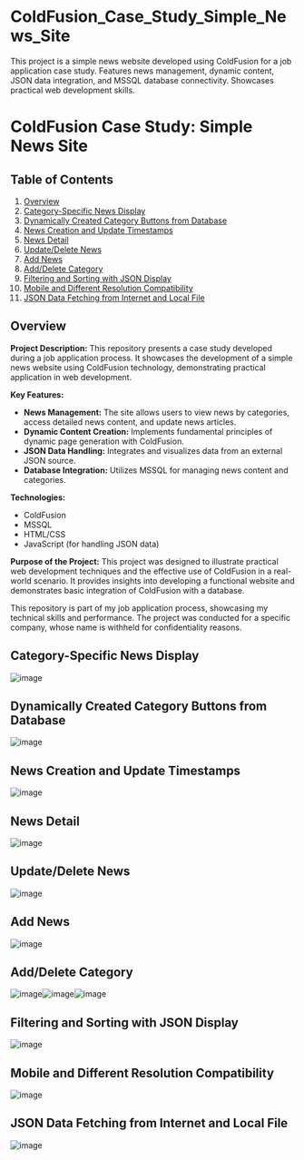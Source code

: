 # ColdFusion_Case_Study_Simple_News_Site
This project is a simple news website developed using ColdFusion for a job application case study. Features news management, dynamic content, JSON data integration, and MSSQL database connectivity. Showcases practical web development skills.

# ColdFusion Case Study: Simple News Site

## Table of Contents
1. [Overview](#overview)
2. [Category-Specific News Display](#category-specific-news-display)
3. [Dynamically Created Category Buttons from Database](#dynamically-created-category-buttons-from-database)
4. [News Creation and Update Timestamps](#news-creation-and-update-timestamps)
5. [News Detail](#news-detail)
6. [Update/Delete News](#update-delete-news)
7. [Add News](#add-news)
8. [Add/Delete Category](#add-delete-category)
9. [Filtering and Sorting with JSON Display](#filtering-and-sorting-with-json-display)
10. [Mobile and Different Resolution Compatibility](#mobile-and-different-resolution-compatibility)
11. [JSON Data Fetching from Internet and Local File](#json-data-fetching-from-internet-and-local-file)

## Overview

**Project Description:**
This repository presents a case study developed during a job application process. It showcases the development of a simple news website using ColdFusion technology, demonstrating practical application in web development.

**Key Features:**

- **News Management:** The site allows users to view news by categories, access detailed news content, and update news articles.
- **Dynamic Content Creation:** Implements fundamental principles of dynamic page generation with ColdFusion.
- **JSON Data Handling:** Integrates and visualizes data from an external JSON source.
- **Database Integration:** Utilizes MSSQL for managing news content and categories.

**Technologies:**

- ColdFusion
- MSSQL
- HTML/CSS
- JavaScript (for handling JSON data)

**Purpose of the Project:**
This project was designed to illustrate practical web development techniques and the effective use of ColdFusion in a real-world scenario. It provides insights into developing a functional website and demonstrates basic integration of ColdFusion with a database.

This repository is part of my job application process, showcasing my technical skills and performance. The project was conducted for a specific company, whose name is withheld for confidentiality reasons.


## Category-Specific News Display
![image](https://github.com/OnurYenidogan/ColdFusion_Case_Study_Simple_News_Site/assets/58027395/96401dbd-c9a8-4355-b50e-4972348d6da8)

## Dynamically Created Category Buttons from Database
![image](https://github.com/OnurYenidogan/ColdFusion_Case_Study_Simple_News_Site/assets/58027395/6c51e82f-0ed0-4da6-95c0-f6efe63f81c2)

## News Creation and Update Timestamps
![image](https://github.com/OnurYenidogan/ColdFusion_Case_Study_Simple_News_Site/assets/58027395/5e777b2d-576a-4589-8d68-66dd0073048b)

## News Detail
![image](https://github.com/OnurYenidogan/ColdFusion_Case_Study_Simple_News_Site/assets/58027395/e552206e-44e7-441e-8946-d76e48f3455f)

## Update/Delete News
![image](https://github.com/OnurYenidogan/ColdFusion_Case_Study_Simple_News_Site/assets/58027395/87a5f6aa-782b-44a6-beb1-e0d193443ed1)

## Add News
![image](https://github.com/OnurYenidogan/ColdFusion_Case_Study_Simple_News_Site/assets/58027395/a74363a9-2893-4e23-8740-d76103830d5f)

## Add/Delete Category
![image](https://github.com/OnurYenidogan/ColdFusion_Case_Study_Simple_News_Site/assets/58027395/43ce47f9-dd16-4ce1-8e21-872021e3124c)![image](https://github.com/OnurYenidogan/ColdFusion_Case_Study_Simple_News_Site/assets/58027395/98097d3e-b19e-487d-a382-3cdf7cb5ac04)![image](https://github.com/OnurYenidogan/ColdFusion_Case_Study_Simple_News_Site/assets/58027395/31442a5b-69d6-4d42-8a0c-8a2ada40c717)



## Filtering and Sorting with JSON Display
![image](https://github.com/OnurYenidogan/ColdFusion_Case_Study_Simple_News_Site/assets/58027395/f4306349-db73-4b5e-ac29-a27d5ad0adfe)

## Mobile and Different Resolution Compatibility
![image](https://github.com/OnurYenidogan/ColdFusion_Case_Study_Simple_News_Site/assets/58027395/6880f6f1-78d1-4e65-a472-3d4211647bd0)

## JSON Data Fetching from Internet and Local File
![image](https://github.com/OnurYenidogan/ColdFusion_Case_Study_Simple_News_Site/assets/58027395/2d1d6360-e82a-444a-a6de-08fe9ab3588d)
